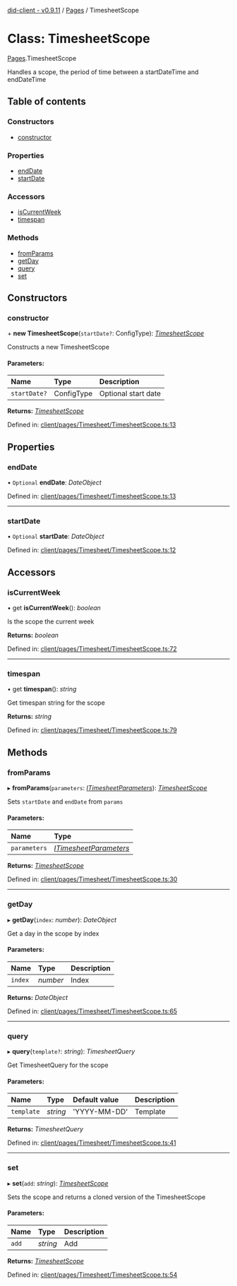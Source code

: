 [did-client - v0.9.11](../README.md) / [Pages](../modules/pages.md) / TimesheetScope

# Class: TimesheetScope

[Pages](../modules/pages.md).TimesheetScope

Handles a scope, the period of time between a startDateTime and endDateTime

## Table of contents

### Constructors

- [constructor](pages.timesheetscope.md#constructor)

### Properties

- [endDate](pages.timesheetscope.md#enddate)
- [startDate](pages.timesheetscope.md#startdate)

### Accessors

- [isCurrentWeek](pages.timesheetscope.md#iscurrentweek)
- [timespan](pages.timesheetscope.md#timespan)

### Methods

- [fromParams](pages.timesheetscope.md#fromparams)
- [getDay](pages.timesheetscope.md#getday)
- [query](pages.timesheetscope.md#query)
- [set](pages.timesheetscope.md#set)

## Constructors

### constructor

\+ **new TimesheetScope**(`startDate?`: ConfigType): [*TimesheetScope*](pages.timesheetscope.md)

Constructs a new TimesheetScope

#### Parameters:

Name | Type | Description |
:------ | :------ | :------ |
`startDate?` | ConfigType | Optional start date    |

**Returns:** [*TimesheetScope*](pages.timesheetscope.md)

Defined in: [client/pages/Timesheet/TimesheetScope.ts:13](https://github.com/Puzzlepart/did/blob/dev/client/pages/Timesheet/TimesheetScope.ts#L13)

## Properties

### endDate

• `Optional` **endDate**: *DateObject*

Defined in: [client/pages/Timesheet/TimesheetScope.ts:13](https://github.com/Puzzlepart/did/blob/dev/client/pages/Timesheet/TimesheetScope.ts#L13)

___

### startDate

• `Optional` **startDate**: *DateObject*

Defined in: [client/pages/Timesheet/TimesheetScope.ts:12](https://github.com/Puzzlepart/did/blob/dev/client/pages/Timesheet/TimesheetScope.ts#L12)

## Accessors

### isCurrentWeek

• get **isCurrentWeek**(): *boolean*

Is the scope the current week

**Returns:** *boolean*

Defined in: [client/pages/Timesheet/TimesheetScope.ts:72](https://github.com/Puzzlepart/did/blob/dev/client/pages/Timesheet/TimesheetScope.ts#L72)

___

### timespan

• get **timespan**(): *string*

Get timespan string for the scope

**Returns:** *string*

Defined in: [client/pages/Timesheet/TimesheetScope.ts:79](https://github.com/Puzzlepart/did/blob/dev/client/pages/Timesheet/TimesheetScope.ts#L79)

## Methods

### fromParams

▸ **fromParams**(`parameters`: [*ITimesheetParameters*](../interfaces/pages.itimesheetparameters.md)): [*TimesheetScope*](pages.timesheetscope.md)

Sets `startDate` and `endDate` from `params`

#### Parameters:

Name | Type |
:------ | :------ |
`parameters` | [*ITimesheetParameters*](../interfaces/pages.itimesheetparameters.md) |

**Returns:** [*TimesheetScope*](pages.timesheetscope.md)

Defined in: [client/pages/Timesheet/TimesheetScope.ts:30](https://github.com/Puzzlepart/did/blob/dev/client/pages/Timesheet/TimesheetScope.ts#L30)

___

### getDay

▸ **getDay**(`index`: *number*): *DateObject*

Get a day in the scope by index

#### Parameters:

Name | Type | Description |
:------ | :------ | :------ |
`index` | *number* | Index    |

**Returns:** *DateObject*

Defined in: [client/pages/Timesheet/TimesheetScope.ts:65](https://github.com/Puzzlepart/did/blob/dev/client/pages/Timesheet/TimesheetScope.ts#L65)

___

### query

▸ **query**(`template?`: *string*): *TimesheetQuery*

Get TimesheetQuery for the scope

#### Parameters:

Name | Type | Default value | Description |
:------ | :------ | :------ | :------ |
`template` | *string* | 'YYYY-MM-DD' | Template    |

**Returns:** *TimesheetQuery*

Defined in: [client/pages/Timesheet/TimesheetScope.ts:41](https://github.com/Puzzlepart/did/blob/dev/client/pages/Timesheet/TimesheetScope.ts#L41)

___

### set

▸ **set**(`add`: *string*): [*TimesheetScope*](pages.timesheetscope.md)

Sets the scope and returns a cloned version of the TimesheetScope

#### Parameters:

Name | Type | Description |
:------ | :------ | :------ |
`add` | *string* | Add    |

**Returns:** [*TimesheetScope*](pages.timesheetscope.md)

Defined in: [client/pages/Timesheet/TimesheetScope.ts:54](https://github.com/Puzzlepart/did/blob/dev/client/pages/Timesheet/TimesheetScope.ts#L54)
